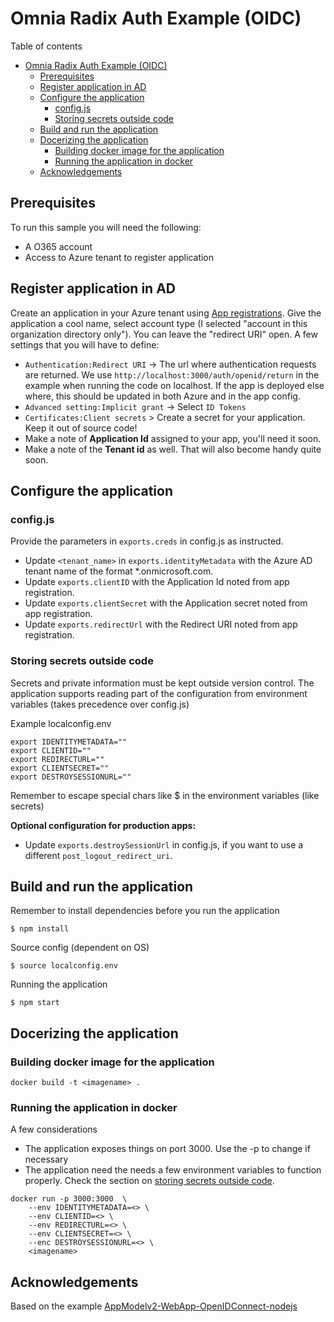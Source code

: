 # Omnia Radix Auth Example (OIDC)

Table of contents
<!-- TOC -->

- [Omnia Radix Auth Example (OIDC)](#omnia-radix-auth-example-oidc)
    - [Prerequisites](#prerequisites)
    - [Register application in AD](#register-application-in-ad)
    - [Configure the application](#configure-the-application)
        - [config.js](#configjs)
        - [Storing secrets outside code](#storing-secrets-outside-code)
    - [Build and run the application](#build-and-run-the-application)
    - [Docerizing the application](#docerizing-the-application)
        - [Building docker image for the application](#building-docker-image-for-the-application)
        - [Running the application in docker](#running-the-application-in-docker)
    - [Acknowledgements](#acknowledgements)

<!-- /TOC -->

## Prerequisites

To run this sample you will need the following:

* A O365 account
* Access to Azure tenant to register application

## Register application in AD

Create an application in your Azure tenant using [App registrations](https://aka.ms/registeredappsprod). Give the application a cool name, select account type (I selected "account in this organization directory only"). You can leave the "redirect URI" open. A few settings that you will have to define:

* `Authentication:Redirect URI` -> The url where authentication requests are returned. We use `http://localhost:3000/auth/openid/return` in the example when running the code on localhost. If the app is deployed else where, this should be updated in both Azure and in the app config.
* `Advanced setting:Implicit grant` -> Select `ID Tokens`
* `Certificates:Client secrets` > Create a secret for your application. Keep it out of source code!
* Make a note of **Application Id** assigned to your app, you'll need it soon.
* Make a note of the **Tenant id** as well. That will also become handy quite soon.

## Configure the application

### config.js
Provide the parameters in `exports.creds` in config.js as instructed.

* Update `<tenant_name>` in `exports.identityMetadata` with the Azure AD tenant name of the format \*.onmicrosoft.com.
* Update `exports.clientID` with the Application Id noted from app registration.
* Update `exports.clientSecret` with the Application secret noted from app registration.
* Update `exports.redirectUrl` with the Redirect URI noted from app registration.

### Storing secrets outside code

Secrets and private information must be kept outside version control. The application supports reading part of the configuration from environment variables (takes precedence over config.js)

Example localconfig.env
```
export IDENTITYMETADATA=""
export CLIENTID=""
export REDIRECTURL=""
export CLIENTSECRET=""
export DESTROYSESSIONURL=""
```
Remember to escape special chars like $ in the environment variables (like secrets)

**Optional configuration for production apps:**

* Update `exports.destroySessionUrl` in config.js, if you want to use a different `post_logout_redirect_uri`.

## Build and run the application

Remember to install dependencies before you run the application

```node
$ npm install 
```

Source config (dependent on OS)

```node
$ source localconfig.env
```

Running the application

```node
$ npm start
```

## Docerizing the application

### Building docker image for the application

```docker
docker build -t <imagename> .
```

### Running the application in docker
A few considerations

* The application exposes things on port 3000. Use the -p to change if necessary
* The application need the needs a few environment variables to function properly. Check the section on [storing secrets outside code](storing-secrets-outside-code).

```docker
docker run -p 3000:3000  \
    --env IDENTITYMETADATA=<> \
    --env CLIENTID=<> \
    --env REDIRECTURL=<> \
    --env CLIENTSECRET=<> \
    --enc DESTROYSESSIONURL=<> \
    <imagename>
```

## Acknowledgements

Based on the example [AppModelv2-WebApp-OpenIDConnect-nodejs](https://github.com/AzureADQuickStarts/AppModelv2-WebApp-OpenIDConnect-nodejs)
